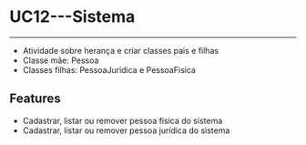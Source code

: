 # UC12---Sistema
---
* Atividade sobre herança e criar classes pais e filhas
* Classe mãe: Pessoa
* Classes filhas: PessoaJuridica e PessoaFisica 

Features
---
* Cadastrar, listar ou remover pessoa física do sistema
* Cadastrar, listar ou remover pessoa jurídica do sistema
